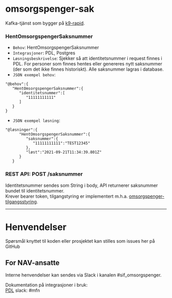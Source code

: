 omsorgspenger-sak
================

Kafka-tjänst som bygger på <a href="https://github.com/navikt/k9-rapid">k9-rapid</a>.

### HentOmsorgspengerSaksnummer ###
* `Behov`: HentOmsorgspengerSaksnummer
* `Integrasjoner`: PDL, Postgres
* `Løsningsbeskrivelse`: Sjekker så att identitetsnummer i request finnes i PDL. 
For personer som finnes hentes eller genereres nytt saksnummer (der som det ikke finnes historiskt).
Alle saksnummer lagras i database.
* `JSON exempel behov`:
```
"@behov":{
   "HentOmsorgspengerSaksnummer":{
      "identitetsnummer":[
         "11111111111"
      ]
   }
}
```
* `JSON exempel løsning`:
```
"@løsninger":{
      "HentOmsorgspengerSaksnummer":{
         "saksnummer":{
            "11111111111":"TEST12345"
         },
         "løst":"2021-09-21T11:34:39.801Z"
      }
   }
```

### REST API: POST /saksnummer ###
Identitetsnummer sendes som String i body, API returnerer saksnummer bundet til identitetsnummer.  
Krever bearer token, tilgangstyring er implementert m.h.a. <a href="https://github.com/navikt/omsorgspenger-tilgangsstyring">omsorgspenger-tilgangsstyring</a>.

---

# Henvendelser

Spørsmål knyttet til koden eller prosjektet kan stilles som issues her på GitHub

## For NAV-ansatte

Interne henvendelser kan sendes via Slack i kanalen #sif_omsorgspenger.

Dokumentation på integrasjoner i bruk:<br>
<a href="https://navikt.github.io/pdl/">PDL</a> slack: #mfn

